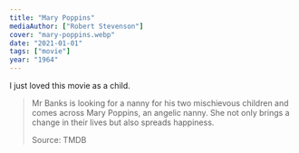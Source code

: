 ```yaml
---
title: "Mary Poppins"
mediaAuthor: ["Robert Stevenson"]
cover: "mary-poppins.webp"
date: "2021-01-01"
tags: ["movie"]
year: "1964"
---
```


I just loved this movie as a child.

> Mr Banks is looking for a nanny for his two mischievous children and comes across Mary Poppins, an angelic nanny. She not only brings a change in their lives but also spreads happiness.
>
> Source: TMDB
